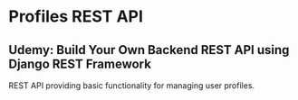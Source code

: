 # Profiles REST API
## Udemy: Build Your Own Backend REST API using Django REST Framework

REST API providing basic functionality for managing user profiles.
